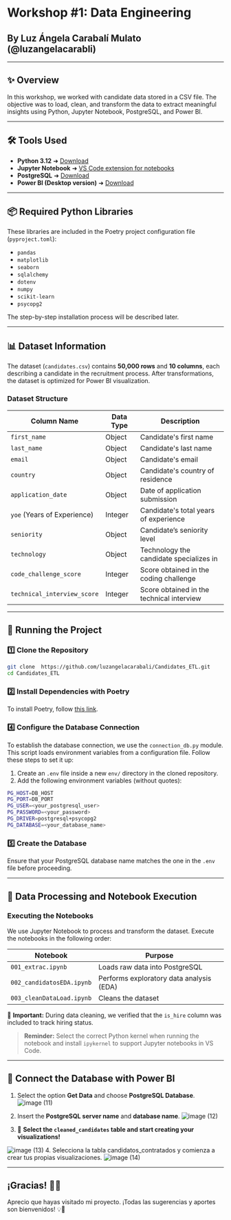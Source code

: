 # Workshop #1: Data Engineering

## By Luz Ángela Carabalí Mulato (@luzangelacarabli)

---

## ✨ Overview

In this workshop, we worked with  candidate data stored in a CSV file. The objective was to load, clean, and transform the data to extract meaningful insights using Python, Jupyter Notebook, PostgreSQL, and Power BI.

---

## 🛠 Tools Used

- **Python 3.12** ➜ [Download](https://www.python.org/downloads/)
- **Jupyter Notebook** ➜ [VS Code extension for notebooks](https://marketplace.visualstudio.com/items?itemName=ms-toolsai.jupyter)
- **PostgreSQL** ➜ [Download](https://www.postgresql.org/download/)
- **Power BI (Desktop version)** ➜ [Download](https://powerbi.microsoft.com/en-us/downloads/)

---

## 📦 Required Python Libraries

These libraries are included in the Poetry project configuration file (`pyproject.toml`):

- `pandas`
- `matplotlib`
- `seaborn`
- `sqlalchemy`
- `dotenv`
- `numpy`
- `scikit-learn`
- `psycopg2`

The step-by-step installation process will be described later.

---

## 📊 Dataset Information

The dataset (`candidates.csv`) contains **50,000 rows** and **10 columns**, each describing a candidate in the recruitment process. After transformations, the dataset is optimized for Power BI visualization.

### **Dataset Structure**

| Column Name               | Data Type | Description                                  |
|---------------------------|-----------|----------------------------------------------|
| `first_name`             | Object    | Candidate's first name                      |
| `last_name`              | Object    | Candidate's last name                       |
| `email`                  | Object    | Candidate's email                           |
| `country`                | Object    | Candidate's country of residence           |
| `application_date`       | Object    | Date of application submission             |
| `yoe` (Years of Experience) | Integer | Candidate's total years of experience      |
| `seniority`              | Object    | Candidate’s seniority level                |
| `technology`             | Object    | Technology the candidate specializes in    |
| `code_challenge_score`   | Integer   | Score obtained in the coding challenge     |
| `technical_interview_score` | Integer | Score obtained in the technical interview |

---

## 🚀 Running the Project

### 1️⃣ Clone the Repository

```sh
git clone  https://github.com/luzangelacarabali/Candidates_ETL.git
cd Candidates_ETL
```

### 2️⃣ Install Dependencies with Poetry


To install Poetry, follow [this link](https://hickory-advantage-9e8.notion.site/installation-poetry-1aa6979ac44380848b2cf0f3f4a423ca?pvs=4).

### 4️⃣ Configure the Database Connection

To establish the database connection, we use the `connection_db.py` module. This script loads environment variables from a configuration file. Follow these steps to set it up:

1. Create an `.env` file inside a new `env/` directory in the cloned repository.
2. Add the following environment variables (without quotes):

```sh
PG_HOST=DB_HOST
PG_PORT=DB_PORT
PG_USER=<your_postgresql_user>
PG_PASSWORD=<your_password>
PG_DRIVER=postgresql+psycopg2
PG_DATABASE=<your_database_name>

```

### 5️⃣ Create the Database

Ensure that your PostgreSQL database name matches the one in the `.env` file before proceeding.

---

## 📝 Data Processing and Notebook Execution

### **Executing the Notebooks**

We use Jupyter Notebook to process and transform the dataset. Execute the notebooks in the following order:

| Notebook                  | Purpose                                      |
|---------------------------|----------------------------------------------|
| `001_extrac.ipynb`   | Loads raw data into PostgreSQL              |
| `002_candidatosEDA.ipynb` | Performs exploratory data analysis (EDA)    |
| `003_cleanDataLoad.ipynb` | Cleans the dataset           |

📌 **Important:** During data cleaning, we verified that the `is_hire` column was included to track hiring status.

> **Reminder:** Select the correct Python kernel when running the notebook and install `ipykernel` to support Jupyter notebooks in VS Code.

---

## 🔗 Connect the Database with Power BI

1. Select the option **Get Data** and choose **PostgreSQL Database**.                            ![image (11)](https://github.com/user-attachments/assets/c9b22a9d-fcec-41e8-8f57-e36fef5924b6)

2. Insert the **PostgreSQL server name** and **database name**.                          ![image (12)](https://github.com/user-attachments/assets/0bbe9bbb-148b-4d64-be6d-22a06bb25ac5)

3. 🎯 **Select the `cleaned_candidates` table and start creating your visualizations!**

![image (13)](https://github.com/user-attachments/assets/21955d06-e3e8-4274-b283-c7e281da214c)
4. Selecciona la tabla candidatos_contratados y comienza a crear tus propias visualizaciones. 
![image (14)](https://github.com/user-attachments/assets/3a956816-9740-47d0-82b8-5bfd9d0f0ef4)

---
¡Gracias! 🌟🚀
----
Aprecio que hayas visitado mi proyecto. ¡Todas las sugerencias y aportes son bienvenidos! 💡💬
